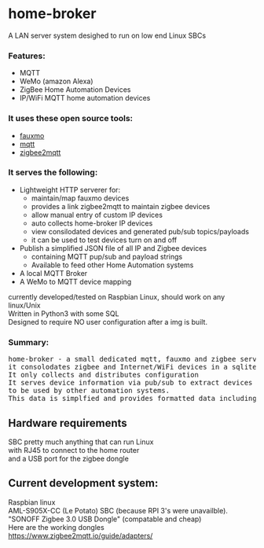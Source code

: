 # home-broker
A LAN server system desighed to run on low end Linux SBCs<br>
    
### Features:
- MQTT
- WeMo (amazon Alexa)
- ZigBee Home Automation Devices
- IP/WiFi MQTT home automation devices
    
### It uses these open source tools:
- [fauxmo](https://github.com/n8henrie/fauxmo)
- [mqtt](https://github.com/eclipse/mosquitto)
- [zigbee2mqtt](https://github.com/Koenkk/zigbee2mqtt)

### It serves the following: 
- Lightweight HTTP serverer for:
  - maintain/map fauxmo devices
  - provides a link zigbee2mqtt to maintain zigbee devices
  - allow manual entry of custom IP devices
  - auto collects home-broker IP devices
  - view consilodated devices and generated pub/sub topics/payloads
  - it can be used to test devices turn on and off
- Publish a simplified JSON file of all IP and Zigbee devices
  - containing MQTT pup/sub and payload strings
  - Available to feed other Home Automation systems
- A local MQTT Broker
- A WeMo to MQTT device mapping

currently developed/tested on Raspbian Linux, should work on any linux/Unix<br>
Written in Python3 with some SQL<br>
Designed to require NO user configuration after a img is built. 
### Summary:
<pre>
home-broker - a small dedicated mqtt, fauxmo and zigbee server
it consolodates zigbee and Internet/WiFi devices in a sqlite database.
It only collects and distributes configuration
It serves device information via pub/sub to extract devices from database
to be used by other automation systems.
This data is simplfied and provides formatted data including the pub/sub strings
</pre>
## Hardware requirements 
SBC  pretty much anything that can run Linux<br>
with RJ45 to connect to the home router<br>
and a USB port for the zigbee dongle
## Current development system:
Raspbian linux<br>
AML-S905X-CC (Le Potato) SBC (because RPI 3's were unavailble).<br>
"SONOFF Zigbee 3.0 USB Dongle" (compatable and cheap)<br>
Here are the working dongles<br>
https://www.zigbee2mqtt.io/guide/adapters/<br> 
